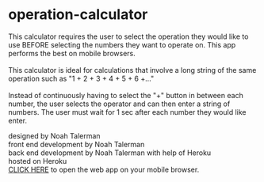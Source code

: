 # operation-calculator
This calculator requires the user to select the operation they would like to use BEFORE selecting the numbers they want to operate on. This app performs the best on mobile browsers.
 <br>
 <br>
This calculator is ideal for calculations that involve a long string of the same operation such as "1 + 2 + 3 + 4 + 5 + 6 +..."
<br>
<br>
Instead of continuously having to select the "+" button in between each number, the user selects the operator and can then enter a string of numbers. The user must wait for 1 sec after each number they would like enter.

designed by Noah Talerman <br>
front end development by Noah Talerman <br>
back end development by Noah Talerman with help of Heroku <br>
hosted on Heroku <br>
[CLICK HERE](https://ez-calc.herokuapp.com/) to open the web app on your mobile browser.
